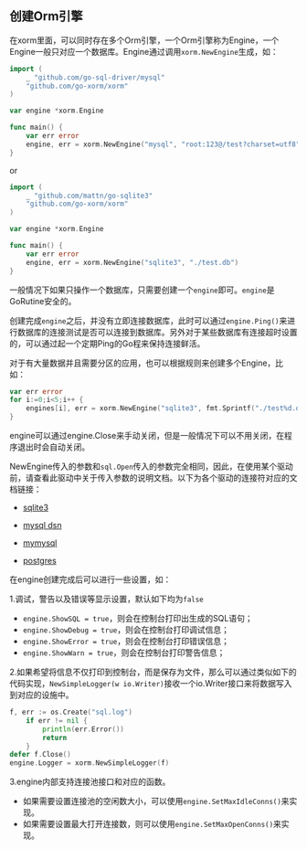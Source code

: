 ## 创建Orm引擎

在xorm里面，可以同时存在多个Orm引擎，一个Orm引擎称为Engine，一个Engine一般只对应一个数据库。Engine通过调用`xorm.NewEngine`生成，如：

```Go
import (
    _ "github.com/go-sql-driver/mysql"
    "github.com/go-xorm/xorm"
)

var engine *xorm.Engine

func main() {
    var err error
    engine, err = xorm.NewEngine("mysql", "root:123@/test?charset=utf8")
}
```

or

```Go
import (
    _ "github.com/mattn/go-sqlite3"
    "github.com/go-xorm/xorm"
)

var engine *xorm.Engine

func main() {
    var err error
    engine, err = xorm.NewEngine("sqlite3", "./test.db")
}
```

一般情况下如果只操作一个数据库，只需要创建一个`engine`即可。`engine`是GoRutine安全的。

创建完成`engine`之后，并没有立即连接数据库，此时可以通过`engine.Ping()`来进行数据库的连接测试是否可以连接到数据库。另外对于某些数据库有连接超时设置的，可以通过起一个定期Ping的Go程来保持连接鲜活。

对于有大量数据并且需要分区的应用，也可以根据规则来创建多个Engine，比如：

```Go
var err error
for i:=0;i<5;i++ {
    engines[i], err = xorm.NewEngine("sqlite3", fmt.Sprintf("./test%d.db", i))
}
```

engine可以通过engine.Close来手动关闭，但是一般情况下可以不用关闭，在程序退出时会自动关闭。

NewEngine传入的参数和`sql.Open`传入的参数完全相同，因此，在使用某个驱动前，请查看此驱动中关于传入参数的说明文档。以下为各个驱动的连接符对应的文档链接：

* [sqlite3](http://godoc.org/github.com/mattn/go-sqlite3#SQLiteDriver.Open)

* [mysql dsn](https://github.com/go-sql-driver/mysql#dsn-data-source-name)

* [mymysql](http://godoc.org/github.com/ziutek/mymysql/godrv#Driver.Open)

* [postgres](http://godoc.org/github.com/lib/pq)

在engine创建完成后可以进行一些设置，如：

1.调试，警告以及错误等显示设置，默认如下均为`false`

* `engine.ShowSQL = true`，则会在控制台打印出生成的SQL语句；
* `engine.ShowDebug = true`，则会在控制台打印调试信息；
* `engine.ShowError = true`，则会在控制台打印错误信息；
* `engine.ShowWarn = true`，则会在控制台打印警告信息；

2.如果希望将信息不仅打印到控制台，而是保存为文件，那么可以通过类似如下的代码实现，`NewSimpleLogger(w io.Writer)`接收一个io.Writer接口来将数据写入到对应的设施中。

```Go
f, err := os.Create("sql.log")
    if err != nil {
        println(err.Error())
        return
    }
defer f.Close()
engine.Logger = xorm.NewSimpleLogger(f)
```

3.engine内部支持连接池接口和对应的函数。

* 如果需要设置连接池的空闲数大小，可以使用`engine.SetMaxIdleConns()`来实现。
* 如果需要设置最大打开连接数，则可以使用`engine.SetMaxOpenConns()`来实现。

